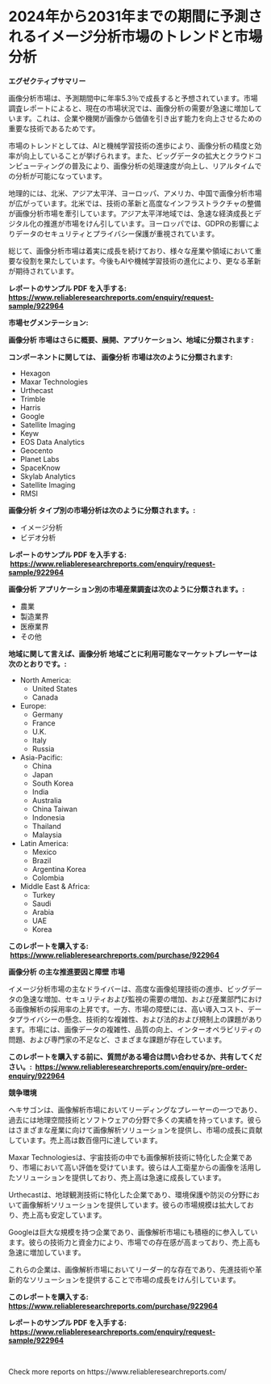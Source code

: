 <p><h1>2024年から2031年までの期間に予測されるイメージ分析市場のトレンドと市場分析</h1></p><p><strong>エグゼクティブサマリー</strong></p>
<p><p>画像分析市場は、予測期間中に年率5.3％で成長すると予想されています。市場調査レポートによると、現在の市場状況では、画像分析の需要が急速に増加しています。これは、企業や機関が画像から価値を引き出す能力を向上させるための重要な技術であるためです。</p><p>市場のトレンドとしては、AIと機械学習技術の進歩により、画像分析の精度と効率が向上していることが挙げられます。また、ビッグデータの拡大とクラウドコンピューティングの普及により、画像分析の処理速度が向上し、リアルタイムでの分析が可能になっています。</p><p>地理的には、北米、アジア太平洋、ヨーロッパ、アメリカ、中国で画像分析市場が広がっています。北米では、技術の革新と高度なインフラストラクチャの整備が画像分析市場を牽引しています。アジア太平洋地域では、急速な経済成長とデジタル化の推進が市場をけん引しています。ヨーロッパでは、GDPRの影響によりデータのセキュリティとプライバシー保護が重視されています。</p><p>総じて、画像分析市場は着実に成長を続けており、様々な産業や領域において重要な役割を果たしています。今後もAIや機械学習技術の進化により、更なる革新が期待されています。</p></p>
<p><strong>レポートのサンプル PDF を入手する: <a href="https://www.reliableresearchreports.com/enquiry/request-sample/922964">https://www.reliableresearchreports.com/enquiry/request-sample/922964</a></strong></p>
<p><strong>市場セグメンテーション:</strong></p>
<p><strong> 画像分析 市場はさらに概要、展開、アプリケーション、地域に分類されます :</strong></p>
<p><strong>コンポーネントに関しては、 画像分析 市場は次のように分類されます: &nbsp;</strong></p>
<p><ul><li>Hexagon</li><li>Maxar Technologies</li><li>Urthecast</li><li>Trimble</li><li>Harris</li><li>Google</li><li>Satellite Imaging</li><li>Keyw</li><li>EOS Data Analytics</li><li>Geocento</li><li>Planet Labs</li><li>SpaceKnow</li><li>Skylab Analytics</li><li>Satellite Imaging</li><li>RMSI</li></ul></p>
<p><strong> 画像分析 タイプ別の市場分析は次のように分類されます。:</strong></p>
<p><ul><li>イメージ分析</li><li>ビデオ分析</li></ul></p>
<p><strong>レポートのサンプル PDF を入手する: &nbsp;<a href="https://www.reliableresearchreports.com/enquiry/request-sample/922964">https://www.reliableresearchreports.com/enquiry/request-sample/922964</a></strong></p>
<p><strong> 画像分析 アプリケーション別の市場産業調査は次のように分類されます。:</strong></p>
<p><ul><li>農業</li><li>製造業界</li><li>医療業界</li><li>その他</li></ul></p>
<p><strong>地域に関して言えば、画像分析 地域ごとに利用可能なマーケットプレーヤーは次のとおりです。:</strong></p>
<p><ul>
    <li>
        North America:
        <ul>
            <li>United States</li>
            <li>Canada</li>
        </ul>
    </li>
    <li>
        Europe:
        <ul>
            <li>Germany</li>
            <li>France</li>
            <li>U.K.</li>
            <li>Italy</li>
            <li>Russia</li>
        </ul>
    </li>
    <li>
        Asia-Pacific:
        <ul>
            <li>China</li>
            <li>Japan</li>
            <li>South Korea</li>
            <li>India</li>
            <li>Australia</li>
            <li>China Taiwan</li>
            <li>Indonesia</li>
            <li>Thailand</li>
            <li>Malaysia</li>
        </ul>
    </li>
    <li>
        Latin America:
        <ul>
            <li>Mexico</li>
            <li>Brazil</li>
            <li>Argentina Korea</li>
            <li>Colombia</li>
        </ul>
    </li>
    <li>
        Middle East & Africa:
        <ul>
            <li>Turkey</li>
            <li>Saudi</li>
            <li>Arabia</li>
            <li>UAE</li>
            <li>Korea</li>
        </ul>
    </li>
    </ul></p>
<p><strong>このレポートを購入する: &nbsp;<a href="https://www.reliableresearchreports.com/purchase/922964">https://www.reliableresearchreports.com/purchase/922964</a></strong></p>
<p><strong>画像分析 の主な推進要因と障壁 市場</strong></p>
<p><p>イメージ分析市場の主なドライバーは、高度な画像処理技術の進歩、ビッグデータの急速な増加、セキュリティおよび監視の需要の増加、および産業部門における画像解析の採用率の上昇です。一方、市場の障壁には、高い導入コスト、データプライバシーの懸念、技術的な複雑性、および法的および規制上の課題があります。市場には、画像データの複雑性、品質の向上、インターオペラビリティの問題、および専門家の不足など、さまざまな課題が存在しています。</p></p>
<p><strong>このレポートを購入する前に、質問がある場合は問い合わせるか、共有してください。:&nbsp; <a href="https://www.reliableresearchreports.com/enquiry/pre-order-enquiry/922964">https://www.reliableresearchreports.com/enquiry/pre-order-enquiry/922964</a></strong></p>
<p><strong>競争環境</strong></p>
<p><p>ヘキサゴンは、画像解析市場においてリーディングなプレーヤーの一つであり、過去には地理空間技術とソフトウェアの分野で多くの実績を持っています。彼らはさまざまな産業に向けて画像解析ソリューションを提供し、市場の成長に貢献しています。売上高は数百億円に達しています。</p><p>Maxar Technologiesは、宇宙技術の中でも画像解析技術に特化した企業であり、市場において高い評価を受けています。彼らは人工衛星からの画像を活用したソリューションを提供しており、売上高は急速に成長しています。</p><p>Urthecastは、地球観測技術に特化した企業であり、環境保護や防災の分野において画像解析ソリューションを提供しています。彼らの市場規模は拡大しており、売上高も安定しています。</p><p>Googleは巨大な規模を持つ企業であり、画像解析市場にも積極的に参入しています。彼らの技術力と資金力により、市場での存在感が高まっており、売上高も急速に増加しています。</p><p>これらの企業は、画像解析市場においてリーダー的な存在であり、先進技術や革新的なソリューションを提供することで市場の成長をけん引しています。</p></p>
<p><strong>このレポートを購入する: &nbsp; <a href="https://www.reliableresearchreports.com/purchase/922964">https://www.reliableresearchreports.com/purchase/922964</a></strong></p>
<p><strong>レポートのサンプル PDF を入手する: &nbsp;<a href="https://www.reliableresearchreports.com/enquiry/request-sample/922964">https://www.reliableresearchreports.com/enquiry/request-sample/922964</a></strong><strong></strong></p>
<p>&nbsp;</p>
<p>Check more reports on https://www.reliableresearchreports.com/</p>
